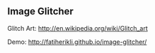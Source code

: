 Image Glitcher
--------------

Glitch Art: http://en.wikipedia.org/wiki/Glitch_art

Demo: http://fatiherikli.github.io/image-glitcher/


